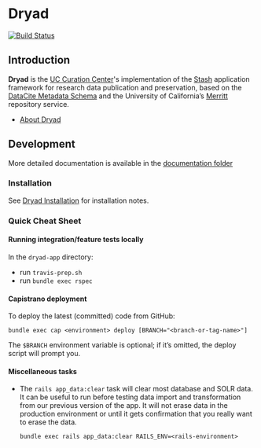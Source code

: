 # Dryad

[![Build Status](https://travis-ci.com/CDL-Dryad/dryad-app.svg?branch=main)](https://travis-ci.com/CDL-Dryad/dryad-app)

## Introduction

**Dryad** is the [UC Curation Center](http://www.cdlib.org/uc3/)'s
implementation of the [Stash](https://github.com/CDL-Dryad/stash) application
framework for research data publication and preservation, based on the
[DataCite Metadata Schema](https://schema.datacite.org/) and the University
of California’s [Merritt](https://merritt.cdlib.org/) repository service.

- [About Dryad](app/views/layouts/_about.html.md)

## Development

More detailed documentation is available in the [documentation folder](https://github.com/CDL-Dryad/dryad-app/blob/main/documentation)

### Installation

See
[Dryad Installation](https://github.com/CDL-Dryad/dryad-app/blob/main/documentation/dryad_install.md)
for installation notes.

### Quick Cheat Sheet

#### Running integration/feature tests locally

In the `dryad-app` directory:

- run `travis-prep.sh`
- run `bundle exec rspec`

#### Capistrano deployment

To deploy the latest (committed) code from GitHub:

```
bundle exec cap <environment> deploy [BRANCH="<branch-or-tag-name>"]
```

The `$BRANCH` environment variable is optional; if it’s omitted, the
deploy script will prompt you.

#### Miscellaneous tasks

- The `rails app_data:clear` task will clear most database and SOLR data. It
  can be useful to run before testing data import and transformation from our
  previous version of the app. It will not erase data in the production
  environment or until it gets confirmation that you really want to erase the
  data. 

  ```
  bundle exec rails app_data:clear RAILS_ENV=<rails-environment>
  ```

